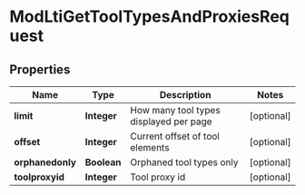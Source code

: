 

# ModLtiGetToolTypesAndProxiesRequest


## Properties

| Name | Type | Description | Notes |
|------------ | ------------- | ------------- | -------------|
|**limit** | **Integer** | How many tool types displayed per page |  [optional] |
|**offset** | **Integer** | Current offset of tool elements |  [optional] |
|**orphanedonly** | **Boolean** | Orphaned tool types only |  [optional] |
|**toolproxyid** | **Integer** | Tool proxy id |  [optional] |



